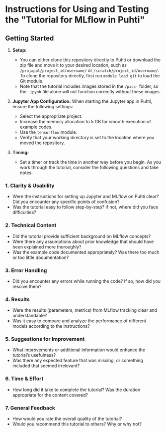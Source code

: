# Instructions for Using and Testing the "Tutorial for MLflow in Puhti"

## Getting Started

1. **Setup:**
   - You can either clone this repository directly to Puhti or download the zip file and move it to your desired location, such as `/projappl/project_id/username/` or `/scratch/project_id/username/`. To clone the repository directly, first run `module load git` to load the Git module.
   - Note that the tutorial includes images stored in the `/pics-` folder, so the `.ipynb` file alone will not function correctly without these images.

2. **Jupyter App Configuration:**
   When starting the Jupyter app in Puhti, ensure the following settings:
     - Select the appropriate project.
     - Increase the memory allocation to 5 GB for smooth execution of example codes.
     - Use the `tensorflow` module.
     - Verify that your working directory is set to the location where you moved the repository.

3. **Timing:**
   - Set a timer or track the time in another way before you begin. As you work through the tutorial, consider the following questions and take notes:

### 1. Clarity & Usability
   - Were the instructions for setting up Jupyter and MLflow on Puhti clear? Did you encounter any specific points of confusion?
   - Was the tutorial easy to follow step-by-step? If not, where did you face difficulties?

### 2. Technical Content
   - Did the tutorial provide sufficient background on MLflow concepts?
   - Were there any assumptions about prior knowledge that should have been explained more thoroughly?
   - Was the example code documented appropriately? Was there too much or too little documentation?

### 3. Error Handling
   - Did you encounter any errors while running the code? If so, how did you resolve them?

### 4. Results
   - Were the results (parameters, metrics) from MLflow tracking clear and understandable?
   - Was it easy to compare and analyze the performance of different models according to the instructions?

### 5. Suggestions for Improvement
   - What improvements or additional information would enhance the tutorial’s usefulness?
   - Was there any expected feature that was missing, or something included that seemed irrelevant?

### 6. Time & Effort
   - How long did it take to complete the tutorial? Was the duration appropriate for the content covered?

### 7. General Feedback
   - How would you rate the overall quality of the tutorial?
   - Would you recommend this tutorial to others? Why or why not?